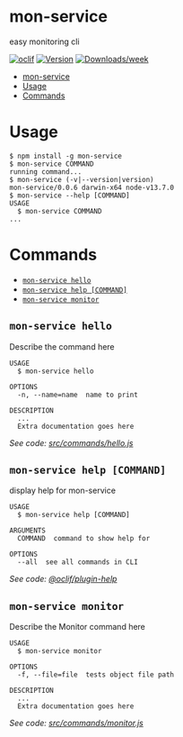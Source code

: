 # mon-service

easy monitoring cli

[![oclif](https://img.shields.io/badge/cli-oclif-brightgreen.svg)](https://oclif.io)
[![Version](https://img.shields.io/npm/v/mon-service.svg)](https://npmjs.org/package/mon-service)
[![Downloads/week](https://img.shields.io/npm/dw/mon-service.svg)](https://npmjs.org/package/mon-service)

<!-- toc -->
* [mon-service](#mon-service)
* [Usage](#usage)
* [Commands](#commands)
<!-- tocstop -->

# Usage

<!-- usage -->
```sh-session
$ npm install -g mon-service
$ mon-service COMMAND
running command...
$ mon-service (-v|--version|version)
mon-service/0.0.6 darwin-x64 node-v13.7.0
$ mon-service --help [COMMAND]
USAGE
  $ mon-service COMMAND
...
```
<!-- usagestop -->

# Commands

<!-- commands -->
* [`mon-service hello`](#mon-service-hello)
* [`mon-service help [COMMAND]`](#mon-service-help-command)
* [`mon-service monitor`](#mon-service-monitor)

## `mon-service hello`

Describe the command here

```
USAGE
  $ mon-service hello

OPTIONS
  -n, --name=name  name to print

DESCRIPTION
  ...
  Extra documentation goes here
```

_See code: [src/commands/hello.js](https://github.com/shlomi-lachmish/mon-service/blob/v0.0.6/src/commands/hello.js)_

## `mon-service help [COMMAND]`

display help for mon-service

```
USAGE
  $ mon-service help [COMMAND]

ARGUMENTS
  COMMAND  command to show help for

OPTIONS
  --all  see all commands in CLI
```

_See code: [@oclif/plugin-help](https://github.com/oclif/plugin-help/blob/v2.2.3/src/commands/help.ts)_

## `mon-service monitor`

Describe the Monitor command here

```
USAGE
  $ mon-service monitor

OPTIONS
  -f, --file=file  tests object file path

DESCRIPTION
  ...
  Extra documentation goes here
```

_See code: [src/commands/monitor.js](https://github.com/shlomi-lachmish/mon-service/blob/v0.0.6/src/commands/monitor.js)_
<!-- commandsstop -->
